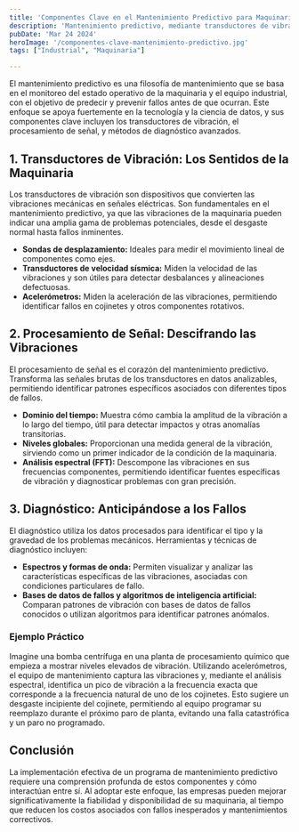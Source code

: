 ```yaml
---
title: 'Componentes Clave en el Mantenimiento Predictivo para Maquinaria Industrial'
description: 'Mantenimiento predictivo, mediante transductores de vibración, procesamiento de señales y diagnósticos precisos, se convierte en la clave para evitar fallos en maquinaria industrial y garantizar la eficiencia operativa.'
pubDate: 'Mar 24 2024'
heroImage: '/componentes-clave-mantenimiento-predictivo.jpg'
tags: ["Industrial", "Maquinaria"]

---
```


El mantenimiento predictivo es una filosofía de mantenimiento que se basa en el monitoreo del estado operativo de la maquinaria y el equipo industrial, con el objetivo de predecir y prevenir fallos antes de que ocurran. Este enfoque se apoya fuertemente en la tecnología y la ciencia de datos, y sus componentes clave incluyen los transductores de vibración, el procesamiento de señal, y métodos de diagnóstico avanzados.

## 1. Transductores de Vibración: Los Sentidos de la Maquinaria

Los transductores de vibración son dispositivos que convierten las vibraciones mecánicas en señales eléctricas. Son fundamentales en el mantenimiento predictivo, ya que las vibraciones de la maquinaria pueden indicar una amplia gama de problemas potenciales, desde el desgaste normal hasta fallos inminentes.

- **Sondas de desplazamiento:** Ideales para medir el movimiento lineal de componentes como ejes.
- **Transductores de velocidad sísmica:** Miden la velocidad de las vibraciones y son útiles para detectar desbalances y alineaciones defectuosas.
- **Acelerómetros:** Miden la aceleración de las vibraciones, permitiendo identificar fallos en cojinetes y otros componentes rotativos.

## 2. Procesamiento de Señal: Descifrando las Vibraciones

El procesamiento de señal es el corazón del mantenimiento predictivo. Transforma las señales brutas de los transductores en datos analizables, permitiendo identificar patrones específicos asociados con diferentes tipos de fallos.

- **Dominio del tiempo:** Muestra cómo cambia la amplitud de la vibración a lo largo del tiempo, útil para detectar impactos y otras anomalías transitorias.
- **Niveles globales:** Proporcionan una medida general de la vibración, sirviendo como un primer indicador de la condición de la maquinaria.
- **Análisis espectral (FFT):** Descompone las vibraciones en sus frecuencias componentes, permitiendo identificar fuentes específicas de vibración y diagnosticar problemas con gran precisión.

## 3. Diagnóstico: Anticipándose a los Fallos

El diagnóstico utiliza los datos procesados para identificar el tipo y la gravedad de los problemas mecánicos. Herramientas y técnicas de diagnóstico incluyen:

- **Espectros y formas de onda:** Permiten visualizar y analizar las características específicas de las vibraciones, asociadas con condiciones particulares de fallo.
- **Bases de datos de fallos y algoritmos de inteligencia artificial:** Comparan patrones de vibración con bases de datos de fallos conocidos o utilizan algoritmos para identificar patrones anómalos.

### Ejemplo Práctico

Imagine una bomba centrífuga en una planta de procesamiento químico que empieza a mostrar niveles elevados de vibración. Utilizando acelerómetros, el equipo de mantenimiento captura las vibraciones y, mediante el análisis espectral, identifica un pico de vibración a la frecuencia exacta que corresponde a la frecuencia natural de uno de los cojinetes. Esto sugiere un desgaste incipiente del cojinete, permitiendo al equipo programar su reemplazo durante el próximo paro de planta, evitando una falla catastrófica y un paro no programado.

## Conclusión

La implementación efectiva de un programa de mantenimiento predictivo requiere una comprensión profunda de estos componentes y cómo interactúan entre sí. Al adoptar este enfoque, las empresas pueden mejorar significativamente la fiabilidad y disponibilidad de su maquinaria, al tiempo que reducen los costos asociados con fallos inesperados y mantenimientos correctivos.

